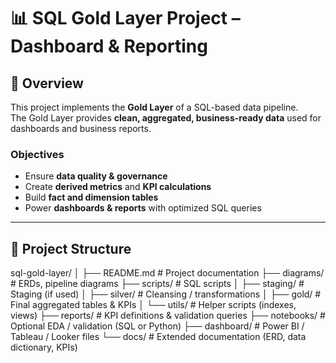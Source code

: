 # 📊 SQL Gold Layer Project – Dashboard & Reporting  

## 📌 Overview  
This project implements the **Gold Layer** of a SQL-based data pipeline.  
The Gold Layer provides **clean, aggregated, business-ready data** used for dashboards and business reports.  

### Objectives  
- Ensure **data quality & governance**  
- Create **derived metrics** and **KPI calculations**  
- Build **fact and dimension tables**  
- Power **dashboards & reports** with optimized SQL queries  

---

## 📂 Project Structure  

sql-gold-layer/
│
├── README.md # Project documentation
├── diagrams/ # ERDs, pipeline diagrams
├── scripts/ # SQL scripts
│ ├── staging/ # Staging (if used)
│ ├── silver/ # Cleansing / transformations
│ ├── gold/ # Final aggregated tables & KPIs
│ └── utils/ # Helper scripts (indexes, views)
├── reports/ # KPI definitions & validation queries
├── notebooks/ # Optional EDA / validation (SQL or Python)
├── dashboard/ # Power BI / Tableau / Looker files
└── docs/ # Extended documentation (ERD, data dictionary, KPIs)
